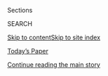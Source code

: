 <div id="app">

<div>

<div class="NYTAppHideMasthead css-1r6wvpq e1suatyy0">

<div class="section css-ui9rw0 e1suatyy2">

<div class="css-eph4ug er09x8g0">

<div class="css-6n7j50">

</div>

<span class="css-1dv1kvn">Sections</span>

<div class="css-10488qs">

<span class="css-1dv1kvn">SEARCH</span>

</div>

[Skip to content](#site-content)[Skip to site
index](#site-index)

</div>

<div class="css-10698na e1huz5gh0">

</div>

</div>

<div id="masthead-bar-one" class="section hasLinks css-15hmgas e1csuq9d3">

<div class="css-uqyvli e1csuq9d0">

</div>

<div class="css-1uqjmks e1csuq9d1">

</div>

<div class="css-9e9ivx">

[](https://myaccount.nytimes3xbfgragh.onion/auth/login?response_type=cookie&client_id=vi)

</div>

<div class="css-1bvtpon e1csuq9d2">

[Today’s Paper](https://www.nytimes3xbfgragh.onion/section/todayspaper)

</div>

</div>

</div>

</div>

<div data-aria-hidden="false">

<div id="site-content" data-role="main">

<div id="top-wrapper" class="css-15p45cc eaca97t0" type="top">

<div id="top-slug" class="css-19x0jxb eaca97t1" hidden="">

Advertisement

</div>

[Continue reading the main
story](#after-top)

<div class="ad top-wrapper" style="text-align:center;height:100%;display:block;min-height:90px">

<div id="top" class="place-ad" data-position="top" data-size-key="top">

</div>

</div>

<div id="after-top">

</div>

</div>

<div id="byline" class="section css-15h4p1b e9abtgs0">

<div class="css-1j21atc e1svk9qx1">

<div class="css-nfcc9b e1svk9qx3">

<div class="css-vl9dhg e1svk9qx5">

<div class="css-1nrhkj6 e1svk9qx6">

# Serge F. Kovaleski

</div>

## <span></span>

Serge Kovaleski is an investigative reporter on the National Desk at The
New York Times. Prior to rejoining the national staff, Mr. Kovaleski was
a correspondent on the paper’s Culture Desk for two years and broke
notable stories on the controversy over Harper Lee's new book, Prince's
death from a drug overdose and art restitution advocate Ronald Lauder's
own problems with the provenance of works within a Manhattan museum he
co-founded. Mr. Kovaleski's return to the national staff marks his
second tour on that desk. During his first tour, he covered major
stories such as the Boston Marathon bombing, the Aurora, Colo., theater
shooting and the complex and conflicting issues of law involved in the
legalization of marijuana in states across the country.

<span class="css-dd5dyy">More**</span>

</div>

</div>

</div>

<div>

<div id="mid1-wrapper" class="css-1mn4oms eaca97t0" type="rank">

<div id="mid1-slug" class="css-1tag3rd eaca97t1">

Advertisement

</div>

[Continue reading the main
story](#after-mid1)

<div id="mid1" class="ad mid1-wrapper" style="text-align:center;height:100%;display:block">

</div>

<div id="after-mid1">

</div>

</div>

</div>

<div class="css-185go5a e1o5byef0">

<div class="css-15cbhtu">

  - [Latest](#stream-panel)
  - <span class="css-6n7j50">Search</span>
    <div class="control">
    <div class="label-container css-1dv1kvn">
    Search
    </div>
    <div class="css-wm4t3d">
    **<span id="clear-search-input" class="css-1dv1kvn">Clear this text
    input</span>
    </div>
    </div>
    <span class="css-1iovbfw"></span>

<div id="stream-panel" class="section css-8msx5b e1jz0cab1">

<div class="css-13mho3u">

1.  
    
    <div class="css-1cp3ece">
    
    <div class="css-1l4spti">
    
    [](/2020/07/18/us/derek-chauvin-george-floyd.html)
    
    <div class="css-79elbk">
    
    ![](https://static01.graylady3jvrrxbe.onion/images/2020/07/17/us/00UNREST-CHAUVIN-station3/merlin_174688452_c3b1a004-2130-49ea-8ead-64b6fc028b86-thumbWide.jpg?quality=75&auto=webp&disable=upscale)
    
    </div>
    
    ## Officer Who Pressed His Knee on George Floyd’s Neck Drew Scrutiny Long Before
    
    In more than 19 years on the Minneapolis police force, Mr. Chauvin
    had a reputation as a rigid workaholic with few friends. He
    sometimes made other officers uncomfortable.
    
    <div class="css-1nqbnmb ea5icrr0">
    
    By <span class="css-1n7hynb">Kim Barker <span>and</span> Serge F.
    Kovaleski</span>
    
    </div>
    
    </div>
    
    <div class="css-1lc2l26 e1xfvim33">
    
    </div>
    
    </div>

2.  
    
    <div class="css-1cp3ece">
    
    <div class="css-1l4spti">
    
    [](/2020/05/30/us/derek-chauvin-george-floyd.html)
    
    <div class="css-79elbk">
    
    ![](https://static01.graylady3jvrrxbe.onion/images/2020/05/29/us/00PROBLEMCOPS-police/merlin_172925859_bdd60689-e84a-4372-948c-ee4021d2a32e-thumbWide.jpg?quality=75&auto=webp&disable=upscale)
    
    </div>
    
    ## Thousands of Complaints Do Little to Change Police Ways
    
    Efforts to hold problem officers accountable face resistance from
    unions, and juries are reluctant to second-guess.
    
    <div class="css-1nqbnmb ea5icrr0">
    
    By <span class="css-1n7hynb">Shaila Dewan <span>and</span> Serge F.
    Kovaleski</span>
    
    </div>
    
    </div>
    
    <div class="css-1lc2l26 e1xfvim33">
    
    </div>
    
    </div>

3.  
    
    <div class="css-1cp3ece">
    
    <div class="css-1l4spti">
    
    [](/2020/05/26/us/coronavirus-crime.html)
    
    <div class="css-79elbk">
    
    ![](https://static01.graylady3jvrrxbe.onion/images/2020/05/26/us/26virus-crime-promo/26virus-crime-promo-thumbWide.jpg?quality=75&auto=webp&disable=upscale)
    
    </div>
    
    ## A Pandemic Bright Spot: In Many Places, Less Crime
    
    The absence of people outdoors has produced a rare positive payoff
    in most American cities, big and small.
    
    <div class="css-1nqbnmb ea5icrr0">
    
    By <span class="css-1n7hynb">Neil MacFarquhar <span>and</span> Serge
    F.
    Kovaleski</span>
    
    </div>
    
    </div>
    
    <div class="css-1lc2l26 e1xfvim33">
    
    </div>
    
    </div>

4.  
    
    <div class="css-1cp3ece">
    
    <div class="css-1l4spti">
    
    [](/2020/05/08/us/glynn-county-police-ahmaud-arbery.html)
    
    <div class="css-79elbk">
    
    ![](https://static01.graylady3jvrrxbe.onion/images/2020/05/08/us/08GEORGIA-FORCE/merlin_172323300_8894243e-385d-4145-92b8-3ab4d9d5a468-thumbWide.jpg?quality=75&auto=webp&disable=upscale)
    
    </div>
    
    ## Georgia Killing Puts Spotlight on a Police Force’s Troubled History
    
    The shooting death of Ahmaud Arbery has renewed criticism of the
    police agency that released the two suspects. They were charged by
    the state months later.
    
    <div class="css-1nqbnmb ea5icrr0">
    
    By <span class="css-1n7hynb">Rick Rojas, Richard Fausset
    <span>and</span> Serge F.
    Kovaleski</span>
    
    </div>
    
    </div>
    
    <div class="css-1lc2l26 e1xfvim33">
    
    </div>
    
    </div>

5.  
    
    <div class="css-1cp3ece">
    
    <div class="css-1l4spti">
    
    [](/2020/03/21/us/coronavirus-nursing-home-kirkland-life-care.html)
    
    <div class="css-79elbk">
    
    ![](https://static01.graylady3jvrrxbe.onion/images/2020/03/20/us/00virus-kirkland01alt/00virus-kirkland01alt-thumbWide-v2.jpg?quality=75&auto=webp&disable=upscale)
    
    </div>
    
    ## The Coronavirus’s Rampage Through a Suburban Nursing Home
    
    Two-thirds of Life Care Center’s residents and 47 of its workers
    fell ill. Thirty-five people died. We investigated what went wrong.
    
    <div class="css-1nqbnmb ea5icrr0">
    
    By <span class="css-1n7hynb">Jack Healy <span>and</span> Serge F.
    Kovaleski</span>
    
    </div>
    
    </div>
    
    <div class="css-1lc2l26 e1xfvim33">
    
    </div>
    
    </div>

6.  
    
    <div class="css-1cp3ece">
    
    <div class="css-1l4spti">
    
    [](/2020/03/12/us/coronavirus-police-jails-courthouses.html)
    
    <div class="css-79elbk">
    
    ![](https://static01.graylady3jvrrxbe.onion/images/2020/03/09/us/09virus-police3/09virus-police3-thumbWide.jpg?quality=75&auto=webp&disable=upscale)
    
    </div>
    
    ## Justice Is Blind. What if She Also Has the Coronavirus?
    
    Police departments are preparing to isolate their own officers, and
    courthouses have postponed trials. Some fear that the criminal
    justice system may not be ready for a major outbreak.
    
    <div class="css-1nqbnmb ea5icrr0">
    
    By <span class="css-1n7hynb">Richard A. Oppel Jr. <span>and</span>
    Serge F.
    Kovaleski</span>
    
    </div>
    
    </div>
    
    <div class="css-1lc2l26 e1xfvim33">
    
    </div>
    
    </div>

7.  
    
    <div class="css-1cp3ece">
    
    <div class="css-1l4spti">
    
    [](/2019/09/23/us/whitey-bulger-wrongful-death.html)
    
    <div class="css-79elbk">
    
    ![](https://static01.graylady3jvrrxbe.onion/images/2019/09/23/multimedia/23bulger-promo/23bulger-promo-thumbWide.jpg?quality=75&auto=webp&disable=upscale)
    
    </div>
    
    ## What Victims’ Families Think of the Whitey Bulger Wrongful Death Claim
    
    The gangster was killed in prison, and his estate has filed a
    wrongful death claim against the federal government. Families of his
    victims said they had mixed feelings.
    
    <div class="css-1nqbnmb ea5icrr0">
    
    By <span class="css-1n7hynb">Kate Taylor <span>and</span> Serge F.
    Kovaleski</span>
    
    </div>
    
    </div>
    
    <div class="css-1lc2l26 e1xfvim33">
    
    </div>
    
    </div>

8.  
    
    <div class="css-1cp3ece">
    
    <div class="css-1l4spti">
    
    [](/2019/08/05/us/politics/domestic-terrorism-shootings.html)
    
    <div class="css-79elbk">
    
    ![](https://static01.graylady3jvrrxbe.onion/images/2019/08/05/us/politics/05dc-supremacy1-promo/05dc-supremacy1-promo-thumbWide-v2.jpg?quality=75&auto=webp&disable=upscale)
    
    </div>
    
    ## Shootings Renew Debate Over How to Combat Domestic Terrorism
    
    Federal authorities say they want to employ the same approach used
    in battling global extremism. But there are political and civil
    rights concerns.
    
    <div class="css-1nqbnmb ea5icrr0">
    
    By <span class="css-1n7hynb">Sabrina Tavernise, Katie Benner, Matt
    Apuzzo <span>and</span> Nicole
    Perlroth</span>
    
    </div>
    
    </div>
    
    <div class="css-1lc2l26 e1xfvim33">
    
    </div>
    
    </div>

9.  
    
    <div class="css-1cp3ece">
    
    <div class="css-1l4spti">
    
    [](/2019/06/04/us/parkland-scot-peterson.html)
    
    <div class="css-79elbk">
    
    ![](https://static01.graylady3jvrrxbe.onion/images/2019/06/04/us/00peterson-alt/00peterson-alt-thumbWide-v2.jpg?quality=75&auto=webp&disable=upscale)
    
    </div>
    
    ## Parkland Officer Who Stayed Outside During Shooting Faces Criminal Charges
    
    Scot Peterson, a former Broward County sheriff’s deputy, faces
    charges of neglect of a child, culpable negligence and perjury, the
    authorities said.
    
    <div class="css-1nqbnmb ea5icrr0">
    
    By <span class="css-1n7hynb">Audra D. S. Burch <span>and</span> Alan
    Blinder</span>
    
    </div>
    
    </div>
    
    <div class="css-1lc2l26 e1xfvim33">
    
    </div>
    
    </div>

10. 
    
    <div class="css-1cp3ece">
    
    <div class="css-1l4spti">
    
    [](/2019/06/01/us/dewayne-craddock-virginia.html)
    
    <div class="css-79elbk">
    
    ![](https://static01.graylady3jvrrxbe.onion/images/2019/06/01/us/01gunman2/merlin_155745609_6890e34a-f44b-4eef-a46e-a76a32f61bbf-thumbWide.jpg?quality=75&auto=webp&disable=upscale)
    
    </div>
    
    ## Suspect in Virginia Beach Shooting Was a Longtime City Employee
    
    DeWayne Craddock, an employee with the Public Utilities Department,
    killed at least 12 people and injured several others, according to
    the police.
    
    <div class="css-1nqbnmb ea5icrr0">
    
    By <span class="css-1n7hynb">Serge F. Kovaleski</span>
    
    </div>
    
    </div>
    
    <div class="css-1lc2l26 e1xfvim33">
    
    </div>
    
    </div>

<div class="css-13mho3u">

<div class="css-1t62hi8">

<div class="css-1stvaey">

Show
More

<div>

<div style="border:0;clip:rect(0 0 0 0);height:1px;margin:-1px;overflow:hidden;white-space:nowrap;padding:0;width:1px;position:absolute" data-role="log" data-aria-live="assertive">

</div>

<div style="border:0;clip:rect(0 0 0 0);height:1px;margin:-1px;overflow:hidden;white-space:nowrap;padding:0;width:1px;position:absolute" data-role="log" data-aria-live="assertive">

</div>

<div style="border:0;clip:rect(0 0 0 0);height:1px;margin:-1px;overflow:hidden;white-space:nowrap;padding:0;width:1px;position:absolute" data-role="log" data-aria-live="polite">

</div>

<div style="border:0;clip:rect(0 0 0 0);height:1px;margin:-1px;overflow:hidden;white-space:nowrap;padding:0;width:1px;position:absolute" data-role="log" data-aria-live="polite">

</div>

</div>

</div>

</div>

</div>

</div>

<div class="css-g6hk37 supplemental">

<div id="mid2-wrapper" class="css-10wkyv7 eaca97t0" type="lede">

<div id="mid2-slug" class="css-1tag3rd eaca97t1">

Advertisement

</div>

[Continue reading the main
story](#after-mid2)

<div id="mid2" class="ad mid2-wrapper" style="text-align:center;height:100%;display:block;min-height:250px">

</div>

<div id="after-mid2">

</div>

</div>

## Follow Elsewhere

<div class="module-body">

  - [**<span data-aria-hidden="true">sergenyt</span><span class="css-1dv1kvn">twitter
    page for sergenyt</span>](https://twitter.com/sergenyt)

</div>

</div>

</div>

</div>

</div>

</div>

</div>

## Site Index

<div>

</div>

## Site Information Navigation

  - [© <span>2020</span> <span>The New York Times
    Company</span>](https://help.nytimes3xbfgragh.onion/hc/en-us/articles/115014792127-Copyright-notice)

<!-- end list -->

  - [NYTCo](https://www.nytco.com/)
  - [Contact
    Us](https://help.nytimes3xbfgragh.onion/hc/en-us/articles/115015385887-Contact-Us)
  - [Work with us](https://www.nytco.com/careers/)
  - [Advertise](https://nytmediakit.com/)
  - [T Brand Studio](http://www.tbrandstudio.com/)
  - [Your Ad
    Choices](https://www.nytimes3xbfgragh.onion/privacy/cookie-policy#how-do-i-manage-trackers)
  - [Privacy](https://www.nytimes3xbfgragh.onion/privacy)
  - [Terms of
    Service](https://help.nytimes3xbfgragh.onion/hc/en-us/articles/115014893428-Terms-of-service)
  - [Terms of
    Sale](https://help.nytimes3xbfgragh.onion/hc/en-us/articles/115014893968-Terms-of-sale)
  - [Site
    Map](https://spiderbites.nytimes3xbfgragh.onion)
  - [Help](https://help.nytimes3xbfgragh.onion/hc/en-us)
  - [Subscriptions](https://www.nytimes3xbfgragh.onion/subscription?campaignId=37WXW)

</div>

</div>
